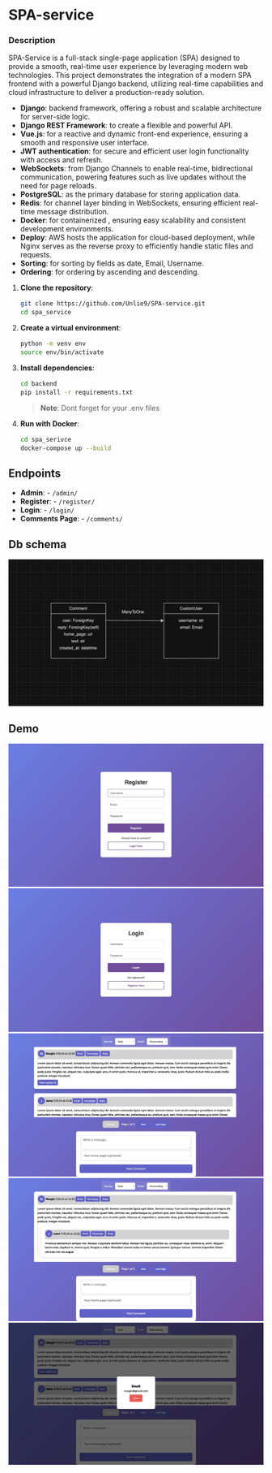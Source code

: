 # SPA-service
### Description
SPA-Service is a full-stack single-page application (SPA) designed to provide a smooth, real-time user experience by leveraging modern web technologies.
This project demonstrates the integration of a modern SPA frontend with a powerful Django backend, utilizing real-time capabilities and cloud infrastructure to deliver a production-ready solution.

- **Django**: backend framework, offering a robust and scalable architecture for server-side logic.
- **Django REST Framework**: to create a flexible and powerful API.
- **Vue.js**: for a reactive and dynamic front-end experience, ensuring a smooth and responsive user interface.
- **JWT authentication**: for secure and efficient user login functionality with access and refresh.
- **WebSockets**: from Django Channels to enable real-time, bidirectional communication, powering features such as live updates without the need for page reloads.
- **PostgreSQL**: as the primary database for storing application data.
- **Redis**: for channel layer binding in WebSockets, ensuring efficient real-time message distribution.
- **Docker**: for containerized , ensuring easy scalability and consistent development environments.
- **Deploy**: AWS hosts the application for cloud-based deployment, while Nginx serves as the reverse proxy to efficiently handle static files and requests.
- **Sorting**: for sorting by fields as date, Email, Username.
- **Ordering**: for ordering by ascending and descending.

1. **Clone the repository**:
    ```bash
    git clone https://github.com/Unlie9/SPA-service.git
    cd spa_service
    ```
2. **Create a virtual environment**:
    ```bash
    python -m venv env
    source env/bin/activate
    ```
3. **Install dependencies**:
    ```bash
    cd backend
    pip install -r requirements.txt
    ```
    > **Note**: Dont forget for your .env files
4. **Run with Docker**:
    ```bash
    cd spa_serivce
    docker-compose up --build
    ```

## Endpoints

- **Admin**: - `/admin/`
- **Register**: - `/register/`
- **Login**: - `/login/`
- **Comments Page**: - `/comments/`

## Db schema
![Alt text](./frontend/public/diagram.jpeg)

## Demo
![Alt text](./frontend/public/register.jpeg)
![Alt text](./frontend/public/login.jpeg)
![Alt text](./frontend/public/chat2.jpeg)
![Alt text](./frontend/public/chat.jpeg)
![Alt text](./frontend/public/email.jpeg)
